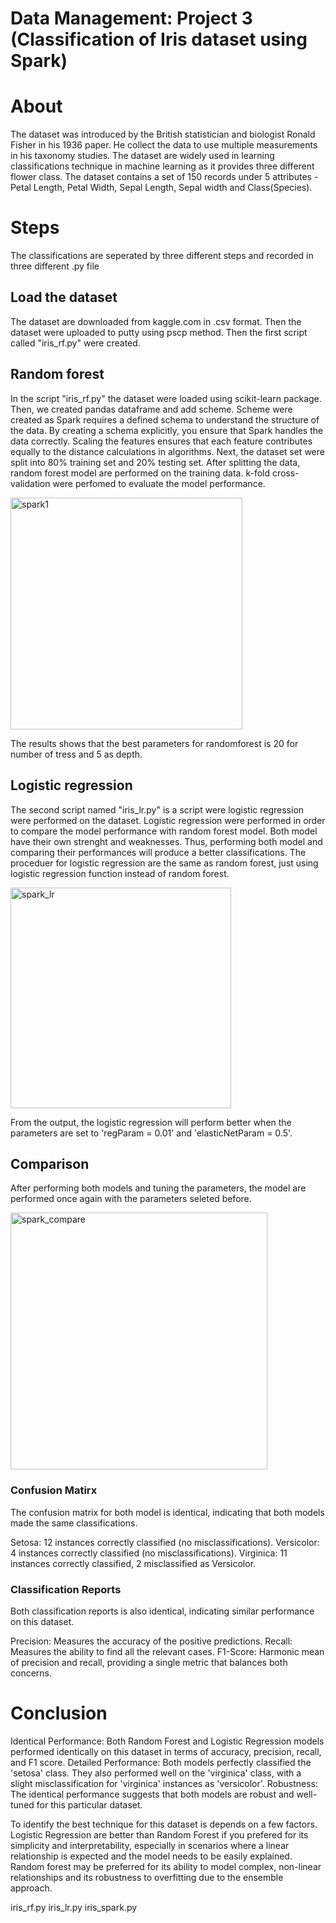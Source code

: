 # Data Management: Project 3 (Classification of Iris dataset using Spark)

# About
The dataset was introduced by the British statistician and biologist Ronald Fisher in his 1936 paper. He collect the data to use multiple measurements in his taxonomy studies. The dataset are widely used in learning classifications technique in machine learning as it provides three different flower class. The dataset contains a set of 150 records under 5 attributes - Petal Length, Petal Width, Sepal Length, Sepal width and Class(Species).

# Steps
The classifications are seperated by three different steps and recorded in three different .py file

## Load the dataset
The dataset are downloaded from kaggle.com in .csv format. Then the dataset were uploaded to putty using pscp method. Then the first script called "iris_rf.py" were created.

## Random forest
In the script "iris_rf.py" the dataset were loaded using scikit-learn package. Then, we created pandas dataframe and add scheme. Scheme were created as Spark requires a defined schema to understand the structure of the data. By creating a schema explicitly, you ensure that Spark handles the data correctly. Scaling the features ensures that each feature contributes equally to the distance calculations in algorithms. Next, the dataset set were split into 80% training set and 20% testing set. After splitting the data, random forest model are performed on the training data. k-fold cross-validation were perfomed to evaluate the model performance.

<img width="371" alt="spark1" src="https://github.com/radzmi/Data-Management_project-3/assets/152348714/a4456f62-ec60-4f12-8436-799086257651">

The results shows that the best parameters for randomforest is 20 for number of tress and 5 as depth. 

## Logistic regression
The second script named "iris_lr.py" is a script were logistic regression were performed on the dataset. Logistic regression were performed in order to compare the model performance with random forest model. Both model have their own strenght and weaknesses. Thus, performing both model and comparing their performances will produce a better classifications. The proceduer for logistic regression are the same as random forest, just using logistic regression function instead of random forest.

<img width="353" alt="spark_lr" src="https://github.com/radzmi/Data-Management_project-3/assets/152348714/1b68e233-c090-42e5-abe9-2204400beaeb">

From the output, the logistic regression will perform better when the parameters are set to 'regParam = 0.01' and 'elasticNetParam = 0.5'.

## Comparison

After performing both models and tuning the parameters, the model are performed once again with the parameters seleted before.

<img width="411" alt="spark_compare" src="https://github.com/radzmi/Data-Management_project-3/assets/152348714/1d0d3ccd-ea48-42ae-ab71-0bbd1dba3553">

### Confusion Matirx
The confusion matrix for both model is identical, indicating that both models made the same classifications.

Setosa: 12 instances correctly classified (no misclassifications).
Versicolor: 4 instances correctly classified (no misclassifications).
Virginica: 11 instances correctly classified, 2 misclassified as Versicolor.

### Classification Reports
Both classification reports is also identical, indicating similar performance on this dataset.
   
Precision: Measures the accuracy of the positive predictions.
Recall: Measures the ability to find all the relevant cases.
F1-Score: Harmonic mean of precision and recall, providing a single metric that balances both concerns.

# Conclusion

Identical Performance: Both Random Forest and Logistic Regression models performed identically on this dataset in terms of accuracy, precision, recall, and F1 score.
Detailed Performance: Both models perfectly classified the 'setosa' class. They also performed well on the 'virginica' class, with a slight misclassification for 'virginica' instances as 'versicolor'.
Robustness: The identical performance suggests that both models are robust and well-tuned for this particular dataset.

To identify the best technique for this dataset is depends on a few factors. Logistic Regression are better than Random Forest if you prefered for its simplicity and interpretability, especially in scenarios where a linear relationship is expected and the model needs to be easily explained. Random forest may be preferred for its ability to model complex, non-linear relationships and its robustness to overfitting due to the ensemble approach.

























iris_rf.py
iris_lr.py
iris_spark.py

